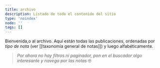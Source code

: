 ```yaml
---
title: archivo
description: Listado de todo el contenido del sitio
type: 'noindex'
node: ''
tags: []
---
```


Bienvenida,o al archivo. Aquí están todas las publicaciones, ordenadas por *tipo de nota* (ver [[taxonomía general de notas]]) y luego alfabéticamente.

>*Por ahora no hay filtros ni paginador, pon en el buscador algo interesante y navega por las notas* 🤓

<posts-archive />
